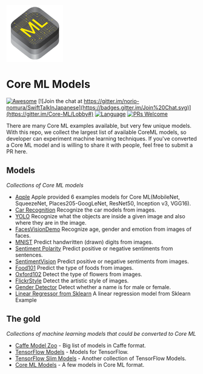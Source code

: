 <img src="images/coreml.png" width="150" height="150"/>

# Core ML Models

[![Awesome](https://cdn.rawgit.com/sindresorhus/awesome/d7305f38d29fed78fa85652e3a63e154dd8e8829/media/badge.svg)](https://github.com/sindresorhus/awesome)
[![Join the chat at https://gitter.im/norio-nomura/SwiftTalkInJapanese](https://badges.gitter.im/Join%20Chat.svg)](https://gitter.im/Core-ML/Lobby#)
[![Language](https://awesomelinkcounter.herokuapp.com/swift)]()
[![PRs Welcome](https://img.shields.io/badge/PRs-welcome-brightgreen.svg)](http://makeapullrequest.com)

There are many Core ML examples available, but very few unique models. With this repo, we collect the largest list of available CoreML models, so developer can experiment machine learning techniques. If you've converted a Core ML model and is willing to share it with people, feel free to submit a PR here.

## Models

*Collections of Core ML models*
* [Apple](https://developer.apple.com/machine-learning/) Apple provided 6 examples models for Core ML(MobileNet, SqueezeNet, Places205-GoogLeNet, ResNet50, Inception v3, VGG16).
* [Car Recognition](https://github.com/likedan/Core-ML-Car-Recognition) Recognize the car models from images.
* [YOLO](https://github.com/hollance/YOLO-CoreML-MPSNNGraph) Recognize what the objects are inside a given image and also where they are in the image.
* [FacesVisionDemo](https://github.com/cocoa-ai/FacesVisionDemo) Recognize age, gender and emotion from images of faces.
* [MNIST](https://github.com/ph1ps/MNIST-CoreML) Predict handwritten (drawn) digits from images.
* [Sentiment Polarity](https://github.com/cocoa-ai/SentimentCoreMLDemo) Predict positive or negative sentiments from sentences.
* [SentimentVision](https://github.com/cocoa-ai/SentimentVisionDemo) Predict positive or negative sentiments from images.
* [Food101](https://github.com/ph1ps/Food101-CoreML) Predict the type of foods from images.
* [Oxford102](https://github.com/cocoa-ai/FlowersVisionDemo) Detect the type of flowers from images.
* [FlickrStyle](https://github.com/SwiftBrain/awesome-CoreML-models) Detect the artistic style of images.
* [Gender Detector](https://github.com/cocoa-ai/NamesCoreMLDemo) Detect whether a name is for male or female.
* [Linear Regressor from Sklearn](https://github.com/likedan/CoreML-Linear-Regression) A linear regression model from Sklearn Example


## The gold
*Collections of machine learning models that could be converted to Core ML*

* [Caffe Model Zoo](https://github.com/BVLC/caffe/wiki/Model-Zoo) - Big list of models in Caffe format.
* [TensorFlow Models](https://github.com/tensorflow/models) - Models for TensorFlow.
* [TensorFlow Slim Models](https://github.com/tensorflow/models/blob/master/slim/README.md) - Another collection of TensorFlow Models.
* [Core ML Models](https://developer.apple.com/machine-learning/) - A few models in Core ML format.
